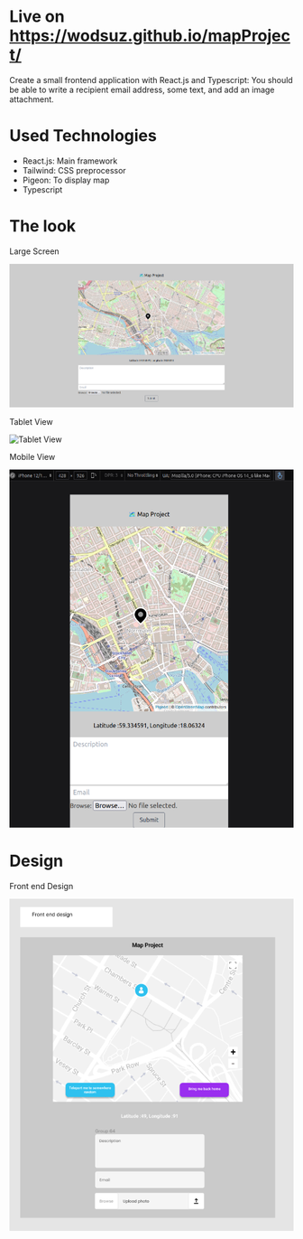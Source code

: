 # Live on https://wodsuz.github.io/mapProject/

Create a small frontend application with React.js and Typescript:
You should be able to write a recipient email address, some text, and add an image
attachment.

# Used Technologies

- React.js: Main framework
- Tailwind: CSS preprocessor
- Pigeon: To display map
- Typescript

# The look

Large Screen

![Large Screens](./public/MapProjectFUllScreen.png)

Tablet View

![Tablet View](./public/MapProjectTabletVİew.png)

Mobile View

![Mobile View](./public/MapProjectIphone.png)

# Design

Front end Design

![Front End Design View](./public/frontEndDesign.png)

